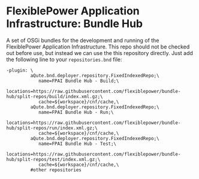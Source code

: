 FlexiblePower Application Infrastructure: Bundle Hub
====================================================

A set of OSGi bundles for the development and running of the FlexiblePower Application Infrastructure. This repo should not be checked out before use, but instead we can use the this repository directly. Just add the following line to your `repositories.bnd` file:

```
-plugin: \
         aQute.bnd.deployer.repository.FixedIndexedRepo;\
            name=FPAI Bundle Hub - Build;\
            locations=https://raw.githubusercontent.com/flexiblepower/bundle-hub/split-repos/build/index.xml.gz;\
            cache=${workspace}/cnf/cache,\
         aQute.bnd.deployer.repository.FixedIndexedRepo;\
            name=FPAI Bundle Hub - Run;\
            locations=https://raw.githubusercontent.com/flexiblepower/bundle-hub/split-repos/run/index.xml.gz;\
            cache=${workspace}/cnf/cache,\
         aQute.bnd.deployer.repository.FixedIndexedRepo;\
            name=FPAI Bundle Hub - Test;\
            locations=https://raw.githubusercontent.com/flexiblepower/bundle-hub/split-repos/test/index.xml.gz;\
            cache=${workspace}/cnf/cache,\
         #other repositories
```

